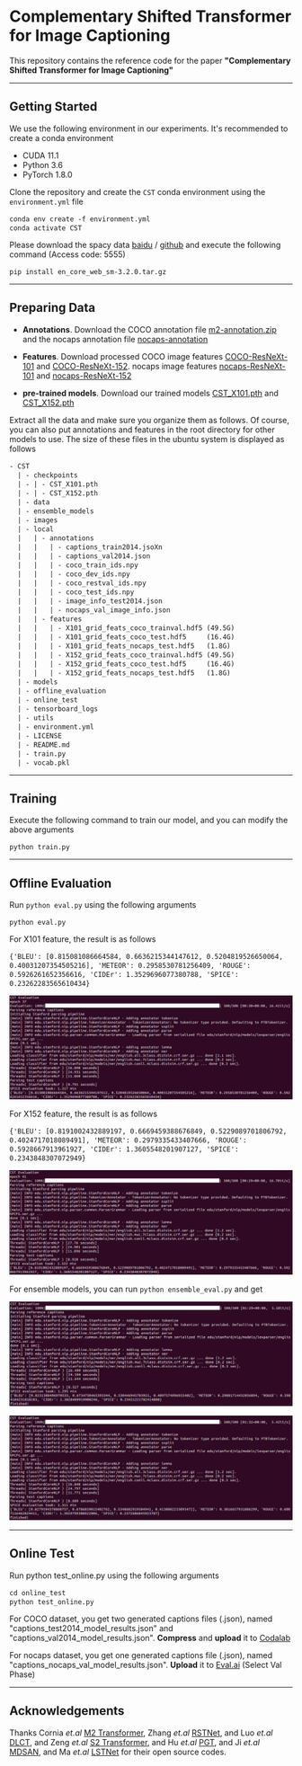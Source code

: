 # Complementary Shifted Transformer for Image Captioning
This repository contains the reference code for the paper **"Complementary Shifted Transformer for Image Captioning"**

***
## Getting Started
We use the following environment in our experiments. It's recommended to create a conda environment

+ CUDA 11.1
+ Python 3.6
+ PyTorch 1.8.0

Clone the repository and create the `CST` conda environment using the `environment.yml` file
```
conda env create -f environment.yml
conda activate CST
```

Please download the spacy data [baidu]() / [github](https://github.com/explosion/spacy-models/releases/download/en_core_web_sm-3.2.0/en_core_web_sm-3.2.0.tar.gz) and execute the following command (Access code: 5555) 
```commandline
pip install en_core_web_sm-3.2.0.tar.gz
```

***
## Preparing Data

* **Annotations**. Download the COCO annotation file [m2-annotation.zip](https://ailb-web.ing.unimore.it/publicfiles/drive/meshed-memory-transformer/annotations.zip) and the nocaps annotation file [nocaps-annotation](https://s3.amazonaws.com/nocaps/nocaps_val_image_info.json)
  
* **Features**. Download processed COCO image features [COCO-ResNeXt-101]() and [COCO-ResNeXt-152](). nocaps image features [nocaps-ResNeXt-101]() and [nocaps-ResNeXt-152]()

* **pre-trained models**. Download our trained models [CST_X101.pth]() and [CST_X152.pth]()

Extract all the data and make sure you organize them as follows. Of course, you can also put annotations and features in the root directory for other models to use. The size of these files in the ubuntu system is displayed as follows


```
- CST
  | - checkpoints
  | - | - CST_X101.pth
  | - | - CST_X152.pth
  | - data
  | - ensemble_models
  | - images
  | - local
  |   | - annotations
  |   |   | - captions_train2014.jsoXn
  |   |   | - captions_val2014.json
  |   |   | - coco_train_ids.npy
  |   |   | - coco_dev_ids.npy
  |   |   | - coco_restval_ids.npy
  |   |   | - coco_test_ids.npy
  |   |   | - image_info_test2014.json
  |   |   | - nocaps_val_image_info.json
  |   | - features
  |   |   | - X101_grid_feats_coco_trainval.hdf5 (49.5G)
  |   |   | - X101_grid_feats_coco_test.hdf5     (16.4G)
  |   |   | - X101_grid_feats_nocaps_test.hdf5   (1.8G)
  |   |   | - X152_grid_feats_coco_trainval.hdf5 (49.5G)
  |   |   | - X152_grid_feats_coco_test.hdf5     (16.4G)
  |   |   | - X152_grid_feats_nocaps_test.hdf5   (1.8G)
  | - models
  | - offline_evaluation
  | - online_test
  | - tensorboard_logs
  | - utils
  | - environment.yml
  | - LICENSE
  | - README.md
  | - train.py
  | - vocab.pkl
```

***
## Training

Execute the following command to train our model, and you can modify the above arguments
```
python train.py
```

***
## Offline Evaluation
Run `python eval.py` using the following arguments

```
python eval.py
```

For X101 feature, the result is as follows
```
{'BLEU': [0.815081086664584, 0.6636215344147612, 0.5204819526650064, 0.40031207354505216], 'METEOR': 0.2958530781256409, 'ROUGE': 0.5926261652356616, 'CIDEr': 1.3529696077380788, 'SPICE': 0.23262283565610434}
```
![](https://raw.githubusercontent.com/noonisy/CST/main/images/single_model_X101.png)

For X152 feature, the result is as follows
```
{'BLEU': [0.8191002432889197, 0.6669459388676849, 0.5229089701806792, 0.4024717018089491], 'METEOR': 0.2979335433407666, 'ROUGE': 0.5928667913961927, 'CIDEr': 1.3605548201907127, 'SPICE': 0.2343848307072949}
```
![](https://raw.githubusercontent.com/noonisy/CST/main/images/single_model_X152.png)

For ensemble models, you can run `python ensemble_eval.py` and get 

![](https://raw.githubusercontent.com/noonisy/CST/main/images/ensemble_models_X101.png)

![](https://raw.githubusercontent.com/noonisy/CST/main/images/ensemble_models_X152.png)

***
## Online Test
Run python test_online.py using the following arguments

```
cd online_test
python test_online.py
```

For COCO dataset, you get two generated captions files (.json), named "captions_test2014_model_results.json" and "captions_val2014_model_results.json". **Compress** and **upload** it to [Codalab](https://codalab.lisn.upsaclay.fr/competitions/7404)

For nocaps dataset, you get one generated captions file (.json), named "captions_nocaps_val_model_results.json". **Upload** it to [Eval.ai](https://eval.ai/web/challenges/challenge-page/355) (Select Val Phase)

***
## Acknowledgements
Thanks Cornia _et.al_ [M2 Transformer](https://github.com/aimagelab/meshed-memory-transformer),
       Zhang _et.al_ [RSTNet](https://github.com/zhangxuying1004/RSTNet), and
       Luo _et.al_ [DLCT](https://github.com/luo3300612/image-captioning-DLCT), and
       Zeng _et.al_ [S2 Transformer](https://github.com/zchoi/S2-Transformer), and 
       Hu _et.al_ [PGT](https://github.com/donglongzi/PGT), and
       Ji _et.al_ [MDSAN](https://github.com/Young499/image-captioning-MDSANet), and
       Ma _et.al_ [LSTNet](https://github.com/xmu-xiaoma666/LSTNet) for their open source codes.

